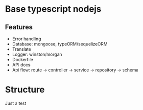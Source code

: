 # Base typescript nodejs

## Features
- Error handling
- Database: mongoose, typeORM/sequelizeORM
- Translate
- Logger: winston/morgan
- Dockerfile
- API docs
- Api flow: route -> controller -> service -> repository -> schema

# Structure
Just a test
